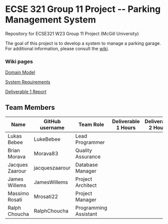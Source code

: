 # ECSE 321 Group 11 Project -- Parking Management System
Repository for ECSE321 W23 Group 11 Project (McGill University)

The goal of this project is to develop a system to manage a parking garage.
For additional information, please consult the [wiki](../../wiki).


### Wiki pages

[Domain Model](../../wiki/Domain-Model)

[System Requirements](../../wiki/Requirements)

[Deliverable 1 Report](../../wiki/Deliverable-1-Report)



## Team Members
| Name          | GitHub username | Team Role      | Deliverable 1 Hours | Deliverable 2 Hours | Deliverable 3 Hours |
| ------------- | --------------- | -------------- | ------------------- | ------------------- | ------------------- |
| Lukas Bebee   | LukeBebee       | Lead Programmer               |                     |                     |                     |
| Brian Morava  | Morava83        | Quality Assurance               |                     |                     |                     |
|Jacques Zaarour| jacqueszaarour  | Database Manager               |                     |                     |                     |
| James Willems | JamesWillems    | Project Architect               |                     |                     |                     |
| Massimo Rosati| Mrosati22       | Project Manager               |                     |                     |                     |
| Ralph Choucha | RalphChoucha    | Programming Assistant               |                     |                     |                     |




